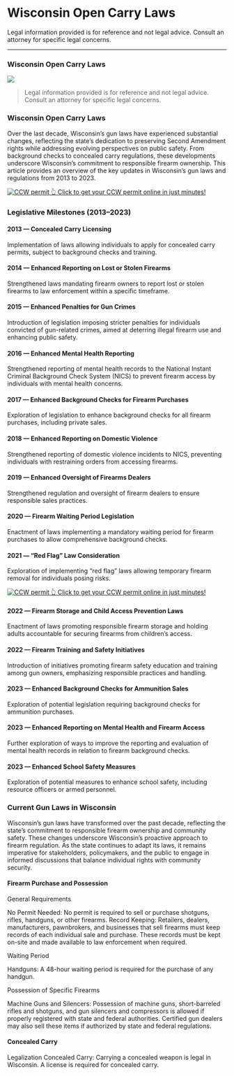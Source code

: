 # Wisconsin Open Carry Laws

Legal information provided is for reference and not legal advice. Consult an attorney for specific legal concerns. 

* * *

### Wisconsin Open Carry Laws

![](https://cdn-images-1.medium.com/max/800/1*tOW8URUggCOHlBQE0mZNWg.png)

> Legal information provided is for reference and not legal advice. Consult an attorney for specific legal concerns.

### Wisconsin Open Carry Laws

Over the last decade, Wisconsin’s gun laws have experienced substantial changes, reflecting the state’s dedication to preserving Second Amendment rights while addressing evolving perspectives on public safety. From background checks to concealed carry regulations, these developments underscore Wisconsin’s commitment to responsible firearm ownership. This article provides an overview of the key updates in Wisconsin’s gun laws and regulations from 2013 to 2023.

<a href="https://serp.ly/ccw">
<div>
    <img src="https://cdn-images-1.medium.com/max/1200/1*aCmvRhaa5Xjz4zDZxHzAjg.png" alt="CCW permit">
    👆 Click to get your CCW permit online in just minutes!
</div>
</a>

### Legislative Milestones (2013–2023)

#### 2013 — Concealed Carry Licensing

Implementation of laws allowing individuals to apply for concealed carry permits, subject to background checks and training.

#### 2014 — Enhanced Reporting on Lost or Stolen Firearms

Strengthened laws mandating firearm owners to report lost or stolen firearms to law enforcement within a specific timeframe.

#### 2015 — Enhanced Penalties for Gun Crimes

Introduction of legislation imposing stricter penalties for individuals convicted of gun-related crimes, aimed at deterring illegal firearm use and enhancing public safety.

#### 2016 — Enhanced Mental Health Reporting

Strengthened reporting of mental health records to the National Instant Criminal Background Check System (NICS) to prevent firearm access by individuals with mental health concerns.

#### 2017 — Enhanced Background Checks for Firearm Purchases

Exploration of legislation to enhance background checks for all firearm purchases, including private sales.

#### 2018 — Enhanced Reporting on Domestic Violence

Strengthened reporting of domestic violence incidents to NICS, preventing individuals with restraining orders from accessing firearms.

#### 2019 — Enhanced Oversight of Firearms Dealers

Strengthened regulation and oversight of firearm dealers to ensure responsible sales practices.

#### 2020 — Firearm Waiting Period Legislation

Enactment of laws implementing a mandatory waiting period for firearm purchases to allow comprehensive background checks.

#### 2021 — “Red Flag” Law Consideration

Exploration of implementing “red flag” laws allowing temporary firearm removal for individuals posing risks.


<a href="https://serp.ly/ccw">
<div>
    <img src="https://cdn-images-1.medium.com/max/1200/1*TMCVgNoKp2NAtvLSAMkaJg.png" alt="CCW permit">
    👆 Click to get your CCW permit online in just minutes!
</div>
</a>


#### 2022 — Firearm Storage and Child Access Prevention Laws

Enactment of laws promoting responsible firearm storage and holding adults accountable for securing firearms from children’s access.

#### 2022 — Firearm Training and Safety Initiatives

Introduction of initiatives promoting firearm safety education and training among gun owners, emphasizing responsible practices and handling.

#### 2023 — Enhanced Background Checks for Ammunition Sales

Exploration of potential legislation requiring background checks for ammunition purchases.

#### 2023 — Enhanced Reporting on Mental Health and Firearm Access

Further exploration of ways to improve the reporting and evaluation of mental health records in relation to firearm background checks.

#### 2023 — Enhanced School Safety Measures

Exploration of potential measures to enhance school safety, including resource officers or armed personnel.

### Current Gun Laws in Wisconsin

Wisconsin’s gun laws have transformed over the past decade, reflecting the state’s commitment to responsible firearm ownership and community safety. These changes underscore Wisconsin’s proactive approach to firearm regulation. As the state continues to adapt its laws, it remains imperative for stakeholders, policymakers, and the public to engage in informed discussions that balance individual rights with community security.

#### Firearm Purchase and Possession

General Requirements

No Permit Needed: No permit is required to sell or purchase shotguns, rifles, handguns, or other firearms. Record Keeping: Retailers, dealers, manufacturers, pawnbrokers, and businesses that sell firearms must keep records of each individual sale and purchase. These records must be kept on-site and made available to law enforcement when required.

Waiting Period

Handguns: A 48-hour waiting period is required for the purchase of any handgun.

Possession of Specific Firearms

Machine Guns and Silencers: Possession of machine guns, short-barreled rifles and shotguns, and gun silencers and compressors is allowed if properly registered with state and federal authorities. Certified gun dealers may also sell these items if authorized by state and federal regulations.

#### Concealed Carry

Legalization Concealed Carry: Carrying a concealed weapon is legal in Wisconsin. A license is required for concealed carry.



